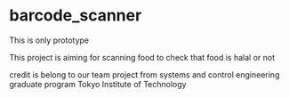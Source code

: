 # barcode_scanner
This is only prototype

This project is aiming for scanning food to check that food is halal or not 

credit is belong to our team project
from systems and control engineering graduate program
Tokyo Institute of Technology
